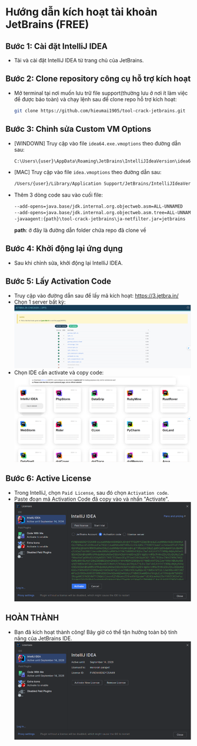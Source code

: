 # Hướng dẫn kích hoạt tài khoản JetBrains (FREE)

## Bước 1: Cài đặt IntelliJ IDEA
- Tải và cài đặt IntelliJ IDEA từ trang chủ của JetBrains.

## Bước 2: Clone repository công cụ hỗ trợ kích hoạt
- Mở terminal tại nơi muốn lưu trữ file support(thường lưu ở nơi ít làm việc để được bảo toàn) và chạy lệnh sau để clone repo hỗ trợ kích hoạt:
    ```bash
    git clone https://github.com/hieumai1905/tool-crack-jetbrains.git
    ```

## Bước 3: Chỉnh sửa Custom VM Options
- [WINDOWN] Truy cập vào file `idea64.exe.vmoptions` theo đường dẫn sau:
    ```bash
    C:\Users\{user}\AppData\Roaming\JetBrains\IntelliJIdeaVersion\idea64.exe.vmoptions
    ```
- [MAC] Truy cập vào file `idea.vmoptions` theo đường dẫn sau:
    ```bash
    /Users/{user}/Library/Application Support/JetBrains/IntelliJIdeaVersion/idea.vmoptions
    ```
- Thêm 3 dòng code sau vào cuối file:
    ```bash
    --add-opens=java.base/jdk.internal.org.objectweb.asm=ALL-UNNAMED
    --add-opens=java.base/jdk.internal.org.objectweb.asm.tree=ALL-UNNAMED
    -javaagent:{path}\tool-crack-jetbrains\ja-netfilter.jar=jetbrains
    ```
    **path**: ở đây là đường dẫn folder chứa repo đã clone về

## Bước 4: Khởi động lại ứng dụng
- Sau khi chỉnh sửa, khởi động lại IntelliJ IDEA.

## Bước 5: Lấy Activation Code
- Truy cập vào đường dẫn sau để lấy mã kích hoạt: https://3.jetbra.in/
- Chọn 1 server bất kỳ:
    ![alt text](readme/image-1.png)
- Chọn IDE cần activate và copy code:
    ![alt text](readme/image-3.png)

## Bước 6: Active License
- Trong IntelliJ, chọn `Paid License`, sau đó chọn `Activation code`.
- Paste đoạn mã Activation Code đã copy vào và nhấn "Activate".
    ![alt text](readme/image-4.png)

## HOÀN THÀNH
- Bạn đã kích hoạt thành công! Bây giờ có thể tận hưởng toàn bộ tính năng của JetBrains IDE.
![alt text](readme/image-5.png)
